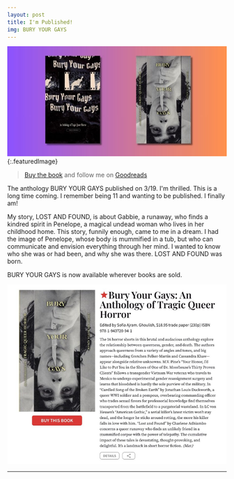 ```yaml
---
layout: post
title: I'm Published!
img: BURY YOUR GAYS
---
```

![BURY YOUR GAYS](/assets/BYGCovers.jpg){:.featuredImage}

>[Buy the book](https://bookshop.org/p/books/bury-your-gays-an-anthology-of-tragic-queer-horror-sofia-ajram/21093794?ean=9781943720941) and follow me on [Goodreads](https://www.goodreads.com/author/show/46627068.Charlene_Adhiambo)

The anthology BURY YOUR GAYS published on 3/19. I'm thrilled. This is a long time coming. I remember being 11 and wanting to be published. I finally am!

My story, LOST AND FOUND, is about Gabbie, a runaway, who finds a kindred spirit in Penelope, a magical undead woman who lives in her childhood home. This story, funnily enough, came to me in a dream. I had the image of Penelope, whose body is mummified in a tub, but who can communicate and envision everything through her mind. I wanted to know who she was or had been, and why she was there. LOST AND FOUND was born.

BURY YOUR GAYS is now available wherever books are sold.

![Publishers Weekly Starred Review](/assets/PublishersWeekly.jpg)

-----